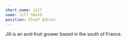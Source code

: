 ```yaml
---
short_name: jill
name: Jill Smith
position: Chief Editor
---
```

<p>Jill is an avid fruit grower based in the south of France.</p>
